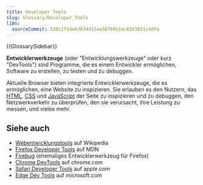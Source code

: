 ```yaml
---
title: Developer Tools
slug: Glossary/Developer_Tools
l10n:
  sourceCommit: 530c1f54e63834411aa38789b1ac82e3831c4dfa
---
```


{{GlossarySidebar}}

**Entwicklerwerkzeuge** (oder "Entwicklungswerkzeuge" oder kurz "DevTools") sind Programme, die es einem Entwickler ermöglichen, Software zu erstellen, zu testen und zu debuggen.

Aktuelle Browser bieten integrierte Entwicklerwerkzeuge, die es ermöglichen, eine Website zu inspizieren. Sie erlauben es den Nutzern, das [HTML](/de/docs/Glossary/HTML), [CSS](/de/docs/Glossary/CSS) und [JavaScript](/de/docs/Glossary/JavaScript) der Seite zu inspizieren und zu debuggen, den Netzwerkverkehr zu überprüfen, den sie verursacht, ihre Leistung zu messen, und vieles mehr.

## Siehe auch

- [Webentwicklungstools](https://en.wikipedia.org/wiki/Web_development_tools) auf Wikipedia
- [Firefox Developer Tools](https://firefox-source-docs.mozilla.org/devtools-user/index.html) auf MDN
- [Firebug](https://getfirebug.com/) (ehemaliges Entwicklerwerkzeug für Firefox)
- [Chrome DevTools](https://developer.chrome.com/docs/devtools/) auf chrome.com
- [Safari Developer Tools](https://support.apple.com/en-gb/guide/safari-developer/dev073038698/mac) auf apple.com
- [Edge Dev Tools](https://learn.microsoft.com/en-us/archive/microsoft-edge/legacy/developer/) auf microsoft.com
